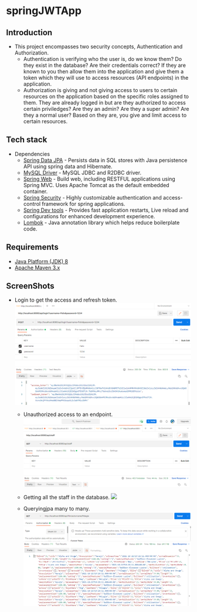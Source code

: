 # springJWTApp
## Introduction
- This project encompasses two security concepts, Authentication and Authorization.
    - Authentication is verifying who the user is, do we know them? Do they exist in the database? Are their credentials correct? If they are known to you then allow them into the application and give them a token which they will use to access resources (API endpoints) in the application.
    - Authorization is giving and not giving access to users to certain resources on the application based on the specific roles assigned to them. They are already logged in but are they authorized to access certain priviledges? Are they an admin? Are they a super admin? Are they a normal user? Based on they are, you give and limit access to certain resources.
## Tech stack
- Dependencies
    - [Spring Data JPA](https://spring.io/projects/spring-data-jpa)  - Persists data in SQL stores with Java persistence API using spring data and Hibernate.
    - [MySQL Driver](https://spring.io/guides/gs/accessing-data-mysql/)  - MySQL JDBC and R2DBC driver.
    - [Spring Web](https://spring.io/guides/gs/spring-boot/)  - Build web, including RESTFUL applications using Spring MVC. Uses Apache Tomcat as the default embedded container.
    - [Spring Security](https://spring.io/projects/spring-security)  - Highly customizable authentication and access-control framework for spring applications.
    - [Spring Dev tools](https://www.baeldung.com/spring-boot-devtools) - Provides fast application restarts, Live reload and configurations for enhanced development experience.
    - [Lombok](https://projectlombok.org/) - Java annotation library which helps reduce boilerplate code.
## Requirements

* [Java Platform (JDK) 8](http://www.oracle.com/technetwork/java/javase/downloads/index.html)
* [Apache Maven 3.x](http://maven.apache.org/)

## ScreenShots
- Login to get the access and refresh token.
      <img src="https://github.com/AndyOmondi17/springJWTApp/blob/main/assets/login.png"/>
   
   - Unauthorized access to an endpoint.
      <img src="https://github.com/AndyOmondi17/springJWTApp/blob/main/assets/forbidden.png"/>
  
   - Getting all the staff in the database.
      <img src="https://github.com/AndyOmondi17/springJWTApp/blob/main/assets/getallstaff.png" />
   
   - Queryingjpa many to many.   
      <img src="https://github.com/AndyOmondi17/springJWTApp/blob/main/assets/queryjpamanytomany.png"/>



       
